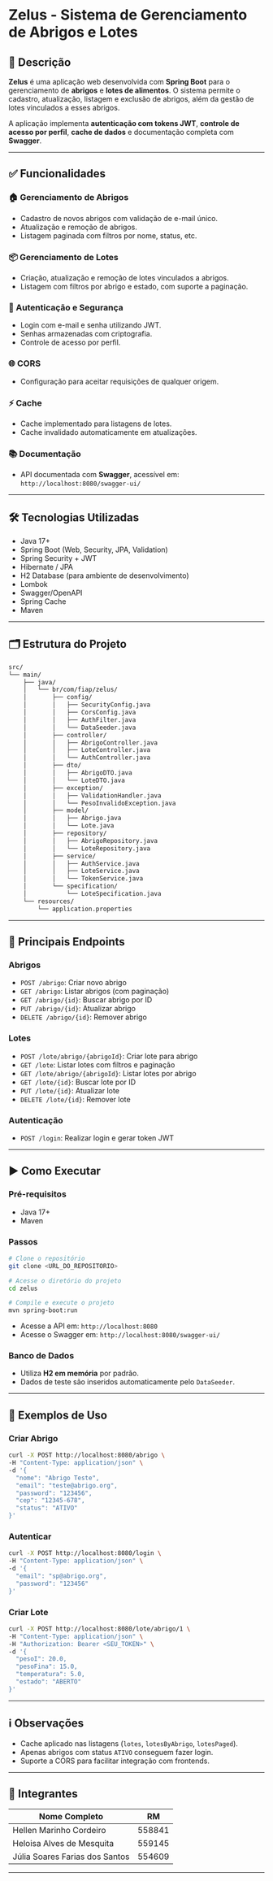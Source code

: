 # Zelus - Sistema de Gerenciamento de Abrigos e Lotes

## 📌 Descrição

**Zelus** é uma aplicação web desenvolvida com **Spring Boot** para o gerenciamento de **abrigos** e **lotes de alimentos**. O sistema permite o cadastro, atualização, listagem e exclusão de abrigos, além da gestão de lotes vinculados a esses abrigos.

A aplicação implementa **autenticação com tokens JWT**, **controle de acesso por perfil**, **cache de dados** e documentação completa com **Swagger**.

---

## ✅ Funcionalidades

### 🏠 Gerenciamento de Abrigos

* Cadastro de novos abrigos com validação de e-mail único.
* Atualização e remoção de abrigos.
* Listagem paginada com filtros por nome, status, etc.

### 📦 Gerenciamento de Lotes

* Criação, atualização e remoção de lotes vinculados a abrigos.
* Listagem com filtros por abrigo e estado, com suporte a paginação.

### 🔐 Autenticação e Segurança

* Login com e-mail e senha utilizando JWT.
* Senhas armazenadas com criptografia.
* Controle de acesso por perfil.

### 🌐 CORS

* Configuração para aceitar requisições de qualquer origem.

### ⚡ Cache

* Cache implementado para listagens de lotes.
* Cache invalidado automaticamente em atualizações.

### 📚 Documentação

* API documentada com **Swagger**, acessível em:
  `http://localhost:8080/swagger-ui/`

---

## 🛠 Tecnologias Utilizadas

* Java 17+
* Spring Boot (Web, Security, JPA, Validation)
* Spring Security + JWT
* Hibernate / JPA
* H2 Database (para ambiente de desenvolvimento)
* Lombok
* Swagger/OpenAPI
* Spring Cache
* Maven

---

## 🗂 Estrutura do Projeto

```bash
src/
└── main/
    ├── java/
    │   └── br/com/fiap/zelus/
    │       ├── config/
    │       │   ├── SecurityConfig.java
    │       │   ├── CorsConfig.java
    │       │   ├── AuthFilter.java
    │       │   └── DataSeeder.java
    │       ├── controller/
    │       │   ├── AbrigoController.java
    │       │   ├── LoteController.java
    │       │   └── AuthController.java
    │       ├── dto/
    │       │   ├── AbrigoDTO.java
    │       │   └── LoteDTO.java
    │       ├── exception/
    │       │   ├── ValidationHandler.java
    │       │   └── PesoInvalidoException.java
    │       ├── model/
    │       │   ├── Abrigo.java
    │       │   └── Lote.java
    │       ├── repository/
    │       │   ├── AbrigoRepository.java
    │       │   └── LoteRepository.java
    │       ├── service/
    │       │   ├── AuthService.java
    │       │   ├── LoteService.java
    │       │   └── TokenService.java
    │       └── specification/
    │           └── LoteSpecification.java
    └── resources/
        └── application.properties
```

---

## 🔗 Principais Endpoints

### Abrigos

* `POST /abrigo`: Criar novo abrigo
* `GET /abrigo`: Listar abrigos (com paginação)
* `GET /abrigo/{id}`: Buscar abrigo por ID
* `PUT /abrigo/{id}`: Atualizar abrigo
* `DELETE /abrigo/{id}`: Remover abrigo

### Lotes

* `POST /lote/abrigo/{abrigoId}`: Criar lote para abrigo
* `GET /lote`: Listar lotes com filtros e paginação
* `GET /lote/abrigo/{abrigoId}`: Listar lotes por abrigo
* `GET /lote/{id}`: Buscar lote por ID
* `PUT /lote/{id}`: Atualizar lote
* `DELETE /lote/{id}`: Remover lote

### Autenticação

* `POST /login`: Realizar login e gerar token JWT

---

## ▶️ Como Executar

### Pré-requisitos

* Java 17+
* Maven

### Passos

```bash
# Clone o repositório
git clone <URL_DO_REPOSITORIO>

# Acesse o diretório do projeto
cd zelus

# Compile e execute o projeto
mvn spring-boot:run
```

* Acesse a API em: `http://localhost:8080`
* Acesse o Swagger em: `http://localhost:8080/swagger-ui/`

### Banco de Dados

* Utiliza **H2 em memória** por padrão.
* Dados de teste são inseridos automaticamente pelo `DataSeeder`.

---

## 🧪 Exemplos de Uso

### Criar Abrigo

```bash
curl -X POST http://localhost:8080/abrigo \
-H "Content-Type: application/json" \
-d '{
  "nome": "Abrigo Teste",
  "email": "teste@abrigo.org",
  "password": "123456",
  "cep": "12345-678",
  "status": "ATIVO"
}'
```

### Autenticar

```bash
curl -X POST http://localhost:8080/login \
-H "Content-Type: application/json" \
-d '{
  "email": "sp@abrigo.org",
  "password": "123456"
}'
```

### Criar Lote

```bash
curl -X POST http://localhost:8080/lote/abrigo/1 \
-H "Content-Type: application/json" \
-H "Authorization: Bearer <SEU_TOKEN>" \
-d '{
  "pesoI": 20.0,
  "pesoFina": 15.0,
  "temperatura": 5.0,
  "estado": "ABERTO"
}'
```

---

## ℹ️ Observações

* Cache aplicado nas listagens (`lotes`, `lotesByAbrigo`, `lotesPaged`).
* Apenas abrigos com status `ATIVO` conseguem fazer login.
* Suporte a CORS para facilitar integração com frontends.

---

## 🤝 Integrantes

| Nome Completo                  | RM     |
| ------------------------------ | ------ |
| Hellen Marinho Cordeiro        | 558841 |
| Heloisa Alves de Mesquita      | 559145 |
| Júlia Soares Farias dos Santos | 554609 |

---


